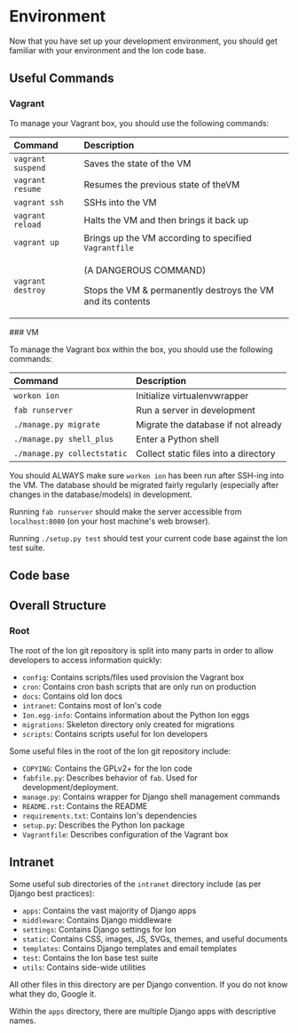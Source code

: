 # Environment

Now that you have set up your development environment, you should get familiar with your environment and the Ion code base.

## Useful Commands

### Vagrant

To manage your Vagrant box, you should use the following commands:

<table>
  <thead>
    <tr>
      <th style="text-align:left">Command</th>
      <th style="text-align:left">Description</th>
    </tr>
  </thead>
  <tbody>
    <tr>
      <td style="text-align:left"><code>vagrant suspend</code>
      </td>
      <td style="text-align:left">Saves the state of the VM</td>
    </tr>
    <tr>
      <td style="text-align:left"><code>vagrant resume</code>
      </td>
      <td style="text-align:left">Resumes the previous state of theVM</td>
    </tr>
    <tr>
      <td style="text-align:left"><code>vagrant ssh</code>
      </td>
      <td style="text-align:left">SSHs into the VM</td>
    </tr>
    <tr>
      <td style="text-align:left"><code>vagrant reload</code>
      </td>
      <td style="text-align:left">Halts the VM and then brings it back up</td>
    </tr>
    <tr>
      <td style="text-align:left"><code>vagrant up</code>
      </td>
      <td style="text-align:left">Brings up the VM according to specified <code>Vagrantfile</code>
      </td>
    </tr>
    <tr>
      <td style="text-align:left"><code>vagrant destroy</code>
      </td>
      <td style="text-align:left">
        <p>(A DANGEROUS COMMAND)</p>
        <p>Stops the VM & permanently destroys the VM and its contents</p>
      </td>
    </tr>
  </tbody>
</table>### VM

To manage the Vagrant box within the box, you should use the following commands:

| Command | Description |
| :--- | :--- |
| `workon ion` | Initialize virtualenvwrapper |
| `fab runserver` | Run a server in development  |
| `./manage.py migrate` | Migrate the database if not already |
| `./manage.py shell_plus` | Enter a Python shell |
| `./manage.py collectstatic` | Collect static files into a directory |

You should ALWAYS make sure `workon ion` has been run after SSH-ing into the VM.  The database should be migrated fairly regularly \(especially after changes in the database/models\) in development. 

Running `fab runserver` should make the server accessible from `localhost:8080` \(on your host machine's web browser\).

Running `./setup.py test` should test your current code base against the Ion test suite.

## Code base

## Overall Structure

### Root

The root of the Ion git repository is split into many parts in order to allow developers to access information quickly:

* `config`:  Contains scripts/files used provision the Vagrant box
* `cron`: Contains cron bash scripts that are only run on production
* `docs`: Contains old Ion docs
* `intranet`: Contains most of Ion's code
* `Ion.egg-info`: Contains information about the Python Ion eggs
* `migrations`: Skeleton directory only created for migrations
* `scripts`: Contains scripts useful for Ion developers

Some useful files in the root of the Ion git repository include:

* `COPYING`: Contains the GPLv2+ for the Ion code
* `fabfile.py`: Describes behavior of `fab`.  Used for development/deployment.
* `manage.py`:  Contains wrapper for Django shell management commands
* `README.rst`: Contains the README
* `requirements.txt`: Contains Ion's dependencies
* `setup.py`: Describes the Python Ion package
* `Vagrantfile`: Describes configuration of the Vagrant box

## Intranet

Some useful sub directories of the `intranet` directory include \(as per Django best practices\):

* `apps`: Contains the vast majority of Django apps
* `middleware`: Contains Django middleware
* `settings`: Contains Django settings for Ion
* `static`: Contains CSS, images, JS, SVGs, themes, and useful documents
* `templates`: Contains Django templates and email templates
* `test`: Contains the Ion base test suite
* `utils`: Contains side-wide utilities

All other files in this directory are per Django convention.  If you do not know what they do, Google it.

Within the `apps` directory, there are multiple Django apps with descriptive names.

